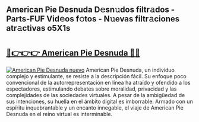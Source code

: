 ## American Pie Desnuda D𝚎sn𝚞dos filtr𝚊dos - Parts-FUF Vid𝚎os f𝚘tos - N𝚞evas filtr𝚊ciones atr𝚊ctivas o5X1s

# <h2><a href="http://mb1frdz.tromn.icu/?c=American+Pie+Desnuda">🔗👉👉👉 American Pie Desnuda 🔗🔗</a></h2>

[![American Pie Desnuda nuevo](https://i.imgur.com/pEAQMta.gif)](http://mb1frdz.tromn.icu/?c=American+Pie+Desnuda)
American Pie Desnuda, un individuo complejo y estimulante, se resiste a la descripción fácil. Su enfoque poco convencional de la autorrepresentación en línea ha atraído y ofendido a los espectadores, estimulando debates sobre moralidad, privacidad y las complejidades de las sociedades virtuales. A pesar de la ambigüedad de sus intenciones, su huella en el ámbito digital es imborrable. Armado con un espíritu inquebrantable y un encanto innegable, el viaje de American Pie Desnuda en el reino virtual es interminable.
